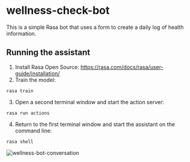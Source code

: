 # wellness-check-bot
This is a simple Rasa bot that uses a form to create a daily log of health information.

## Running the assistant
1. Install Rasa Open Source: https://rasa.com/docs/rasa/user-guide/installation/
2. Train the model:

``rasa train``

3. Open a second terminal window and start the action server:

``rasa run actions``

4. Return to the first terminal window and start the assistant on the command line:

``rasa shell``

![wellness-bot-conversation](https://github.com/karen-white/wellness-check-bot/blob/master/images/bot_conversations.png?raw=true)
